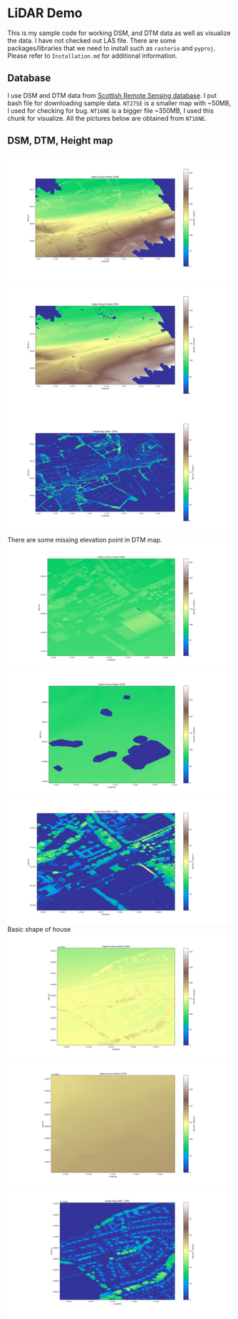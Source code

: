 # LiDAR Demo
This is my sample code for working DSM, and DTM data as well as visualize the data. I have not checked out LAS file. There are some packages/libraries that we need to install such as `rasterio` and `pyproj`. Please refer to `Installation.md` for additional information.

## Database
I use DSM and DTM data from [Scottish Remote Sensing database](https://remotesensingdata.gov.scot/).
I put bash file for downloading sample data. `NT27SE` is a smaller map with ~50MB, I used for checking for bug. `NT16NE` is a bigger file ~350MB, I used this chunk for visualize. All the pictures below are obtained from `NT16NE`.

## DSM, DTM, Height map
![DSM full map](dsm_full.png)
![DTM full map](dtm_full.png)
![Height map](hmap_full.png)
There are some missing elevation point in DTM map.
![DSM missing point](dsm_missing.png)
![DTM missing point](dtm_missing.png)
![Height map with missing point](hmap_missing.png)
Basic shape of house
![DSM village](dsm_home.png)
![DTM village](dtm_home.png)
![Height map village](hmap_home.png)
